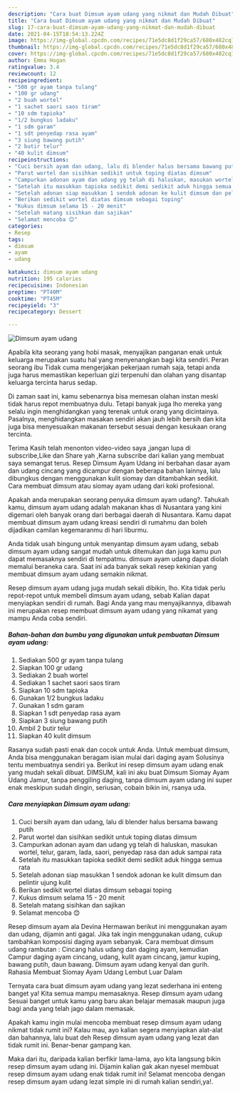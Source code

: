 ```yaml
---
description: "Cara buat Dimsum ayam udang yang nikmat dan Mudah Dibuat"
title: "Cara buat Dimsum ayam udang yang nikmat dan Mudah Dibuat"
slug: 17-cara-buat-dimsum-ayam-udang-yang-nikmat-dan-mudah-dibuat
date: 2021-04-15T18:54:13.224Z
image: https://img-global.cpcdn.com/recipes/71e5dc8d1f29ca57/680x482cq70/dimsum-ayam-udang-foto-resep-utama.jpg
thumbnail: https://img-global.cpcdn.com/recipes/71e5dc8d1f29ca57/680x482cq70/dimsum-ayam-udang-foto-resep-utama.jpg
cover: https://img-global.cpcdn.com/recipes/71e5dc8d1f29ca57/680x482cq70/dimsum-ayam-udang-foto-resep-utama.jpg
author: Emma Hogan
ratingvalue: 3.4
reviewcount: 12
recipeingredient:
- "500 gr ayam tanpa tulang"
- "100 gr udang"
- "2 buah wortel"
- "1 sachet saori saos tiram"
- "10 sdm tapioka"
- "1/2 bungkus ladaku"
- "1 sdm garam"
- "1 sdt penyedap rasa ayam"
- "3 siung bawang putih"
- "2 butir telur"
- "40 kulit dimsum"
recipeinstructions:
- "Cuci bersih ayam dan udang, lalu di blender halus bersama bawang putih"
- "Parut wortel dan sisihkan sedikit untuk toping diatas dimsum"
- "Campurkan adonan ayam dan udang yg telah di haluskan, masukan wortel, telur, garam, lada, saori, penyedap rasa dan aduk sampai rata"
- "Setelah itu masukkan tapioka sedikit demi sedikit aduk hingga semua rata"
- "Setelah adonan siap masukkan 1 sendok adonan ke kulit dimsum dan pelintir ujung kulit"
- "Berikan sedikit wortel diatas dimsum sebagai toping"
- "Kukus dimsum selama 15 - 20 menit"
- "Setelah matang sisihkan dan sajikan"
- "Selamat mencoba 😊"
categories:
- Resep
tags:
- dimsum
- ayam
- udang

katakunci: dimsum ayam udang 
nutrition: 195 calories
recipecuisine: Indonesian
preptime: "PT40M"
cooktime: "PT45M"
recipeyield: "3"
recipecategory: Dessert

---
```



![Dimsum ayam udang](https://img-global.cpcdn.com/recipes/71e5dc8d1f29ca57/680x482cq70/dimsum-ayam-udang-foto-resep-utama.jpg)

Apabila kita seorang yang hobi masak, menyajikan panganan enak untuk keluarga merupakan suatu hal yang menyenangkan bagi kita sendiri. Peran seorang ibu Tidak cuma mengerjakan pekerjaan rumah saja, tetapi anda juga harus memastikan keperluan gizi terpenuhi dan olahan yang disantap keluarga tercinta harus sedap.

Di zaman  saat ini, kamu sebenarnya bisa memesan olahan instan meski tidak harus repot membuatnya dulu. Tetapi banyak juga lho mereka yang selalu ingin menghidangkan yang terenak untuk orang yang dicintainya. Pasalnya, menghidangkan masakan sendiri akan jauh lebih bersih dan kita juga bisa menyesuaikan makanan tersebut sesuai dengan kesukaan orang tercinta. 

Terima Kasih telah menonton video-video saya ,jangan lupa di subscribe,Like dan Share yah ,Karna subscribe dari kalian yang membuat saya semangat terus. Resep Dimsum Ayam Udang ini berbahan dasar ayam dan udang cincang yang dicampur dengan beberapa bahan lainnya, lalu dibungkus dengan menggunakan kulit siomay dan ditambahkan sedikit. Cara membuat dimsum atau siomay ayam udang dari koki profesional.

Apakah anda merupakan seorang penyuka dimsum ayam udang?. Tahukah kamu, dimsum ayam udang adalah makanan khas di Nusantara yang kini digemari oleh banyak orang dari berbagai daerah di Nusantara. Kamu dapat membuat dimsum ayam udang kreasi sendiri di rumahmu dan boleh dijadikan camilan kegemaranmu di hari liburmu.

Anda tidak usah bingung untuk menyantap dimsum ayam udang, sebab dimsum ayam udang sangat mudah untuk ditemukan dan juga kamu pun dapat memasaknya sendiri di tempatmu. dimsum ayam udang dapat diolah memalui beraneka cara. Saat ini ada banyak sekali resep kekinian yang membuat dimsum ayam udang semakin nikmat.

Resep dimsum ayam udang juga mudah sekali dibikin, lho. Kita tidak perlu repot-repot untuk membeli dimsum ayam udang, sebab Kalian dapat menyiapkan sendiri di rumah. Bagi Anda yang mau menyajikannya, dibawah ini merupakan resep membuat dimsum ayam udang yang nikamat yang mampu Anda coba sendiri.

<!--inarticleads1-->

##### Bahan-bahan dan bumbu yang digunakan untuk pembuatan Dimsum ayam udang:

1. Sediakan 500 gr ayam tanpa tulang
1. Siapkan 100 gr udang
1. Sediakan 2 buah wortel
1. Sediakan 1 sachet saori saos tiram
1. Siapkan 10 sdm tapioka
1. Gunakan 1/2 bungkus ladaku
1. Gunakan 1 sdm garam
1. Siapkan 1 sdt penyedap rasa ayam
1. Siapkan 3 siung bawang putih
1. Ambil 2 butir telur
1. Siapkan 40 kulit dimsum


Rasanya sudah pasti enak dan cocok untuk Anda. Untuk membuat dimsum, Anda bisa menggunakan beragam isian mulai dari daging ayam Solusinya tentu membuatnya sendiri ya. Berikut ini resep dimsum ayam udang enak yang mudah sekali dibuat. DIMSUM, kali ini aku buat Dimsum Siomay Ayam Udang Jamur, tanpa penggiling daging, tanpa dimsum ayam udang ini super enak meskipun sudah dingin, seriusan, cobain bikin ini, rsanya uda. 

<!--inarticleads2-->

##### Cara menyiapkan Dimsum ayam udang:

1. Cuci bersih ayam dan udang, lalu di blender halus bersama bawang putih
1. Parut wortel dan sisihkan sedikit untuk toping diatas dimsum
1. Campurkan adonan ayam dan udang yg telah di haluskan, masukan wortel, telur, garam, lada, saori, penyedap rasa dan aduk sampai rata
1. Setelah itu masukkan tapioka sedikit demi sedikit aduk hingga semua rata
1. Setelah adonan siap masukkan 1 sendok adonan ke kulit dimsum dan pelintir ujung kulit
1. Berikan sedikit wortel diatas dimsum sebagai toping
1. Kukus dimsum selama 15 - 20 menit
1. Setelah matang sisihkan dan sajikan
1. Selamat mencoba 😊


Resep dimsum ayam ala Devina Hermawan berikut ini menggunakan ayam dan udang, dijamin anti gagal. Jika tak ingin menggunakan udang, cukup tambahkan komposisi daging ayam sebanyak. Cara membuat dimsum udang rambutan : Cincang halus udang dan daging ayam, kemudian Campur daging ayam cincang, udang, kulit ayam cincang, jamur kuping, bawang putih, daun bawang. Dimsum ayam udang kenyal dan gurih. Rahasia Membuat Siomay Ayam Udang Lembut Luar Dalam 

Ternyata cara buat dimsum ayam udang yang lezat sederhana ini enteng banget ya! Kita semua mampu memasaknya. Resep dimsum ayam udang Sesuai banget untuk kamu yang baru akan belajar memasak maupun juga bagi anda yang telah jago dalam memasak.

Apakah kamu ingin mulai mencoba membuat resep dimsum ayam udang nikmat tidak rumit ini? Kalau mau, ayo kalian segera menyiapkan alat-alat dan bahannya, lalu buat deh Resep dimsum ayam udang yang lezat dan tidak rumit ini. Benar-benar gampang kan. 

Maka dari itu, daripada kalian berfikir lama-lama, ayo kita langsung bikin resep dimsum ayam udang ini. Dijamin kalian gak akan nyesel membuat resep dimsum ayam udang enak tidak rumit ini! Selamat mencoba dengan resep dimsum ayam udang lezat simple ini di rumah kalian sendiri,ya!.

